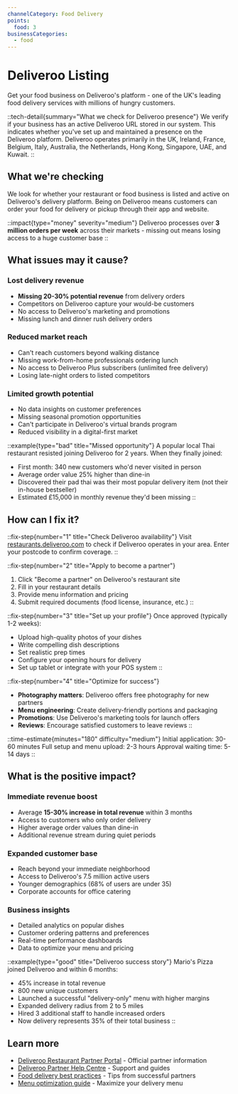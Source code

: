 ```yaml
---
channelCategory: Food Delivery
points:
  food: 3
businessCategories:
  - food
---
```


# Deliveroo Listing

Get your food business on Deliveroo's platform - one of the UK's leading food delivery services with millions of hungry customers.

::tech-detail{summary="What we check for Deliveroo presence"}
We verify if your business has an active Deliveroo URL stored in our system. This indicates whether you've set up and maintained a presence on the Deliveroo platform. Deliveroo operates primarily in the UK, Ireland, France, Belgium, Italy, Australia, the Netherlands, Hong Kong, Singapore, UAE, and Kuwait.
::

## What we're checking

We look for whether your restaurant or food business is listed and active on Deliveroo's delivery platform. Being on Deliveroo means customers can order your food for delivery or pickup through their app and website.

::impact{type="money" severity="medium"}
Deliveroo processes over **3 million orders per week** across their markets - missing out means losing access to a huge customer base
::

## What issues may it cause?

### Lost delivery revenue
- **Missing 20-30% potential revenue** from delivery orders
- Competitors on Deliveroo capture your would-be customers
- No access to Deliveroo's marketing and promotions
- Missing lunch and dinner rush delivery orders

### Reduced market reach
- Can't reach customers beyond walking distance
- Missing work-from-home professionals ordering lunch
- No access to Deliveroo Plus subscribers (unlimited free delivery)
- Losing late-night orders to listed competitors

### Limited growth potential
- No data insights on customer preferences
- Missing seasonal promotion opportunities
- Can't participate in Deliveroo's virtual brands program
- Reduced visibility in a digital-first market

::example{type="bad" title="Missed opportunity"}
A popular local Thai restaurant resisted joining Deliveroo for 2 years. When they finally joined:
- First month: 340 new customers who'd never visited in person
- Average order value 25% higher than dine-in
- Discovered their pad thai was their most popular delivery item (not their in-house bestseller)
- Estimated £15,000 in monthly revenue they'd been missing
::

## How can I fix it?

::fix-step{number="1" title="Check Deliveroo availability"}
Visit [restaurants.deliveroo.com](https://restaurants.deliveroo.com) to check if Deliveroo operates in your area. Enter your postcode to confirm coverage.
::

::fix-step{number="2" title="Apply to become a partner"}
1. Click "Become a partner" on Deliveroo's restaurant site
2. Fill in your restaurant details
3. Provide menu information and pricing
4. Submit required documents (food license, insurance, etc.)
::

::fix-step{number="3" title="Set up your profile"}
Once approved (typically 1-2 weeks):
- Upload high-quality photos of your dishes
- Write compelling dish descriptions
- Set realistic prep times
- Configure your opening hours for delivery
- Set up tablet or integrate with your POS system
::

::fix-step{number="4" title="Optimize for success"}
- **Photography matters**: Deliveroo offers free photography for new partners
- **Menu engineering**: Create delivery-friendly portions and packaging
- **Promotions**: Use Deliveroo's marketing tools for launch offers
- **Reviews**: Encourage satisfied customers to leave reviews
::

::time-estimate{minutes="180" difficulty="medium"}
Initial application: 30-60 minutes
Full setup and menu upload: 2-3 hours
Approval waiting time: 5-14 days
::

## What is the positive impact?

### Immediate revenue boost
- Average **15-30% increase in total revenue** within 3 months
- Access to customers who only order delivery
- Higher average order values than dine-in
- Additional revenue stream during quiet periods

### Expanded customer base
- Reach beyond your immediate neighborhood
- Access to Deliveroo's 7.5 million active users
- Younger demographics (68% of users are under 35)
- Corporate accounts for office catering

### Business insights
- Detailed analytics on popular dishes
- Customer ordering patterns and preferences
- Real-time performance dashboards
- Data to optimize your menu and pricing

::example{type="good" title="Deliveroo success story"}
Mario's Pizza joined Deliveroo and within 6 months:
- 45% increase in total revenue
- 800 new unique customers
- Launched a successful "delivery-only" menu with higher margins
- Expanded delivery radius from 2 to 5 miles
- Hired 3 additional staff to handle increased orders
- Now delivery represents 35% of their total business
::

## Learn more

- [Deliveroo Restaurant Partner Portal](https://restaurants.deliveroo.com) - Official partner information
- [Deliveroo Partner Help Centre](https://help.deliveroo.com/en/restaurant) - Support and guides
- [Food delivery best practices](https://www.deliveroo.co.uk/blog/tips-for-restaurants) - Tips from successful partners
- [Menu optimization guide](https://blog.deliveroo.co.uk/2021/04/menu-engineering-guide.html) - Maximize your delivery menu 